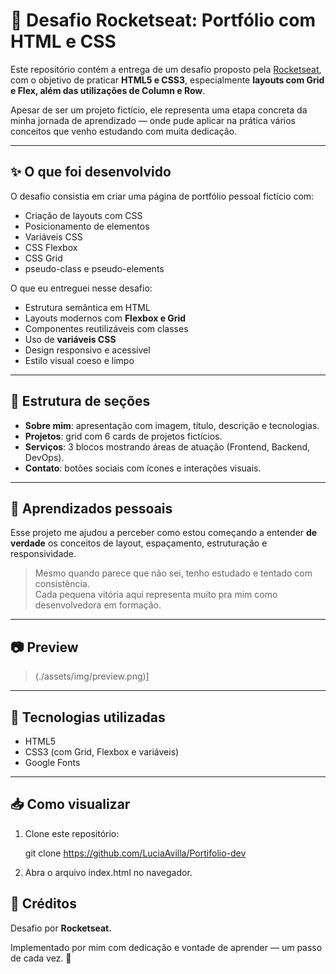 # 🚀 Desafio Rocketseat: Portfólio com HTML e CSS

Este repositório contém a entrega de um desafio proposto pela [Rocketseat](https://www.rocketseat.com.br/), com o objetivo de praticar **HTML5 e CSS3**, especialmente **layouts com Grid e Flex, além das utilizações de Column e Row**.

Apesar de ser um projeto fictício, ele representa uma etapa concreta da minha jornada de aprendizado — onde pude aplicar na prática vários conceitos que venho estudando com muita dedicação.

---

## ✨ O que foi desenvolvido

O desafio consistia em criar uma página de portfólio pessoal fictício com:

- Criação de layouts com CSS
- Posicionamento de elementos
- Variáveis CSS
- CSS Flexbox
- CSS Grid
- pseudo-class e pseudo-elements

O que eu entreguei nesse desafio:

- Estrutura semântica em HTML
- Layouts modernos com **Flexbox e Grid**
- Componentes reutilizáveis com classes
- Uso de **variáveis CSS**
- Design responsivo e acessível
- Estilo visual coeso e limpo

---

## 📁 Estrutura de seções

- **Sobre mim**: apresentação com imagem, título, descrição e tecnologias.
- **Projetos**: grid com 6 cards de projetos fictícios.
- **Serviços**: 3 blocos mostrando áreas de atuação (Frontend, Backend, DevOps).
- **Contato**: botões sociais com ícones e interações visuais.

---

## 🧠 Aprendizados pessoais

Esse projeto me ajudou a perceber como estou começando a entender **de verdade** os conceitos de layout, espaçamento, estruturação e responsividade.

> Mesmo quando parece que não sei, tenho estudado e tentado com consistência.  
> Cada pequena vitória aqui representa muito pra mim como desenvolvedora em formação.

---

## 📷 Preview

>(./assets/img/preview.png)]

---

## 🔧 Tecnologias utilizadas

- HTML5
- CSS3 (com Grid, Flexbox e variáveis)
- Google Fonts

---

## 📥 Como visualizar

1. Clone este repositório:

   git clone https://github.com/LuciaAvilla/Portifolio-dev

2. Abra o arquivo index.html no navegador.

## 🤝 Créditos

Desafio por **Rocketseat.**

Implementado por mim com dedicação e vontade de aprender — um passo de cada vez. 💜

